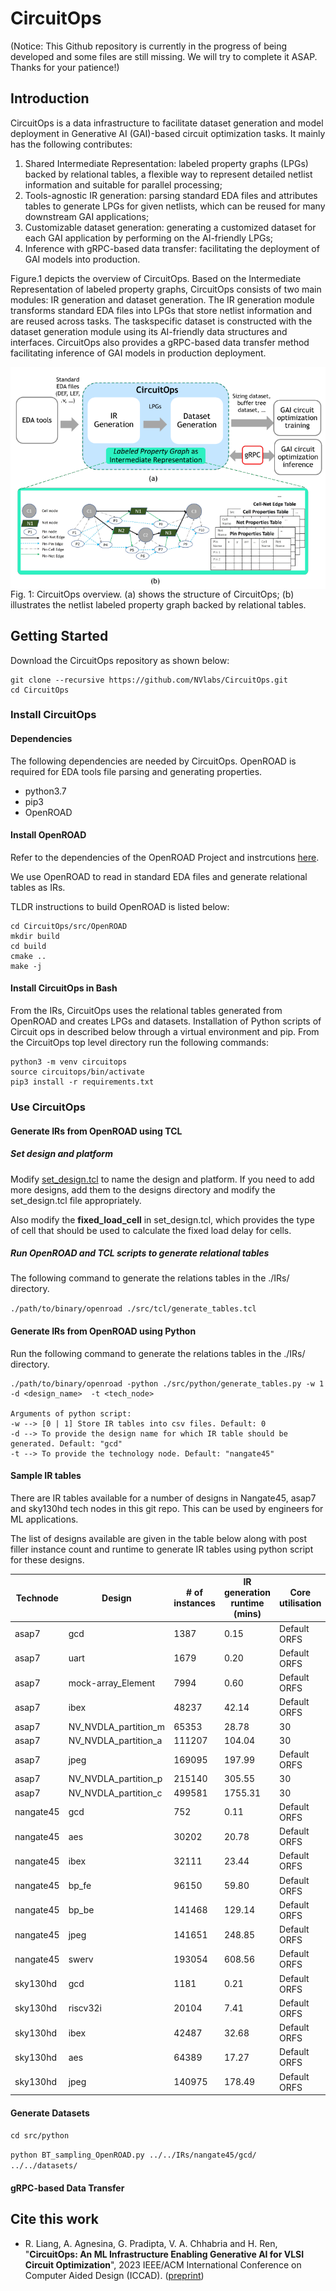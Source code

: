 # CircuitOps
(Notice: This Github repository is currently in the progress of being developed and some files are still missing. We will try to complete it ASAP. Thanks for your patience!)
## Introduction

CircuitOps is a data infrastructure to facilitate dataset generation and model deployment in Generative AI (GAI)-based circuit optimization tasks. It mainly has the following contributes:
1) Shared Intermediate Representation: labeled property graphs (LPGs) backed by relational tables, a flexible way to represent detailed netlist information and suitable for parallel processing;
2) Tools-agnostic IR generation: parsing standard EDA files and attributes tables to generate LPGs for given netlists, which can be reused for many
downstream GAI applications;
3) Customizable dataset generation: generating a customized dataset for each GAI application by performing on the AI-friendly LPGs;
4) Inference with gRPC-based data transfer: facilitating the
deployment of GAI models into production.

Figure.1 depicts the overview of CircuitOps. Based on the Intermediate Representation of labeled property graphs, CircuitOps consists of two main modules: IR generation and dataset generation.
The IR generation module transforms standard EDA files into LPGs
that store netlist information and are reused across tasks. The taskspecific dataset is constructed with the dataset generation module
using its AI-friendly data structures and interfaces. CircuitOps also
provides a gRPC-based data transfer method facilitating inference
of GAI models in production deployment.

<img src="etc/CircuitOps-overview.png"
     alt="Markdown Monster icon"
     style="float: left; margin-right: 10px;" />

Fig. 1: CircuitOps overview. (a) shows the structure of CircuitOps; (b) illustrates the netlist labeled property graph backed by relational tables.


## Getting Started

Download the CircuitOps repository as shown below:


```
git clone --recursive https://github.com/NVlabs/CircuitOps.git
cd CircuitOps
```


### Install CircuitOps


#### Dependencies

The following dependencies are needed by CircuitOps. OpenROAD is required for EDA tools file parsing and generating properties.

- python3.7
- pip3
- OpenROAD


#### Install OpenROAD

Refer to the dependencies of the OpenROAD Project and instrcutions [here](https://openroad.readthedocs.io/en/latest/main/README.html#build-openroad).

We use OpenROAD to read in standard EDA files and generate relational tables as IRs.


TLDR instructions to build OpenROAD is listed below:

```
cd CircuitOps/src/OpenROAD
mkdir build
cd build
cmake ..
make -j
```

#### Install CircuitOps in Bash

From the IRs, CircuitOps uses the relational tables generated from OpenROAD and creates LPGs and datasets.  Installation of Python scripts of Circuit ops in described below through a virtual environment and pip.  From the CircuitOps top level directory run the following commands:

```
python3 -m venv circuitops
source circuitops/bin/activate
pip3 install -r requirements.txt
```

### Use CircuitOps


#### Generate IRs from OpenROAD using TCL

##### Set design and platform

Modify [set_design.tcl](./src/tcl/set_design.tcl) to name the design and platform. If you need to add more designs, add them to the designs directory and modify the set_design.tcl file appropriately.

Also modify the **fixed_load_cell** in set_design.tcl, which provides the type of cell that should be used to calculate the fixed load delay for cells.

##### Run OpenROAD and TCL scripts to generate relational tables

The following command to generate the relations tables in the ./IRs/ directory.

```./path/to/binary/openroad ./src/tcl/generate_tables.tcl```

#### Generate IRs from OpenROAD using Python
Run the following command to generate the relations tables in the ./IRs/ directory.

```
./path/to/binary/openroad -python ./src/python/generate_tables.py -w 1 -d <design_name>  -t <tech_node>

Arguments of python script:
-w --> [0 | 1] Store IR tables into csv files. Default: 0
-d --> To provide the design name for which IR table should be generated. Default: "gcd"
-t --> To provide the technology node. Default: "nangate45"
```

#### Sample IR tables
There are IR tables available for a number of designs in Nangate45, asap7 and sky130hd tech nodes in this git repo. This can be used by engineers for ML applications.

The list of designs available are given in the table below along with post filler instance count and runtime to generate IR tables using python script for these designs.

|Technode |Design              |# of instances|IR generation runtime (mins)|Core utilisation|
|---------|--------------------|--------------|----------------------------|----------------|
|asap7    |gcd                 |1387          |0.15                        |Default ORFS    |
|asap7    |uart                |1679          |0.20                        |Default ORFS    |
|asap7    |mock-array_Element  |7994          |0.60                        |Default ORFS    |
|asap7    |ibex                |48237         |42.14                       |Default ORFS    |
|asap7    |NV_NVDLA_partition_m|65353         |28.78                       |30              |
|asap7    |NV_NVDLA_partition_a|111207        |104.04                      |30              |
|asap7    |jpeg                |169095        |197.99                      |Default ORFS    |
|asap7    |NV_NVDLA_partition_p|215140        |305.55                      |30              |
|asap7    |NV_NVDLA_partition_c|499581        |1755.31                     |30              |
|nangate45|gcd                 |752           |0.11                        |Default ORFS    |
|nangate45|aes                 |30202         |20.78                       |Default ORFS    |
|nangate45|ibex                |32111         |23.44                       |Default ORFS    |
|nangate45|bp_fe               |96150         |59.80                       |Default ORFS    |
|nangate45|bp_be               |141468        |129.14                      |Default ORFS    |
|nangate45|jpeg                |141651        |248.85                      |Default ORFS    |
|nangate45|swerv               |193054        |608.56                      |Default ORFS    |
|sky130hd |gcd                 |1181          |0.21                        |Default ORFS    |
|sky130hd |riscv32i            |20104         |7.41                        |Default ORFS    |
|sky130hd |ibex                |42487         |32.68                       |Default ORFS    |
|sky130hd |aes                 |64389         |17.27                       |Default ORFS    |
|sky130hd |jpeg                |140975        |178.49                      |Default ORFS    |

#### Generate Datasets
```cd src/python```

```python BT_sampling_OpenROAD.py ../../IRs/nangate45/gcd/ ../../datasets/```

#### gRPC-based Data Transfer



## Cite this work

* R. Liang, A. Agnesina, G. Pradipta, V. A. Chhabria and H. Ren, "**CircuitOps: An ML Infrastructure Enabling Generative AI for VLSI Circuit Optimization**", 2023 IEEE/ACM International Conference on Computer Aided Design (ICCAD). ([preprint](https://ieeexplore.ieee.org/abstract/document/10323611))

